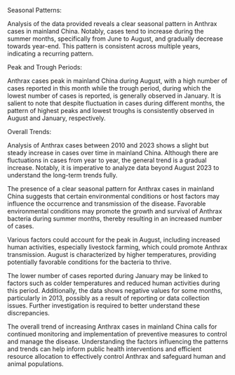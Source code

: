 Seasonal Patterns: 

Analysis of the data provided reveals a clear seasonal pattern in Anthrax cases in mainland China. Notably, cases tend to increase during the summer months, specifically from June to August, and gradually decrease towards year-end. This pattern is consistent across multiple years, indicating a recurring pattern.

Peak and Trough Periods: 

Anthrax cases peak in mainland China during August, with a high number of cases reported in this month while the trough period, during which the lowest number of cases is reported, is generally observed in January. It is salient to note that despite fluctuation in cases during different months, the pattern of highest peaks and lowest troughs is consistently observed in August and January, respectively.

Overall Trends: 

Analysis of Anthrax cases between 2010 and 2023 shows a slight but steady increase in cases over time in mainland China. Although there are fluctuations in cases from year to year, the general trend is a gradual increase. Notably, it is imperative to analyze data beyond August 2023 to understand the long-term trends fully.

The presence of a clear seasonal pattern for Anthrax cases in mainland China suggests that certain environmental conditions or host factors may influence the occurrence and transmission of the disease. Favorable environmental conditions may promote the growth and survival of Anthrax bacteria during summer months, thereby resulting in an increased number of cases.

Various factors could account for the peak in August, including increased human activities, especially livestock farming, which could promote Anthrax transmission. August is characterized by higher temperatures, providing potentially favorable conditions for the bacteria to thrive.

The lower number of cases reported during January may be linked to factors such as colder temperatures and reduced human activities during this period. Additionally, the data shows negative values for some months, particularly in 2013, possibly as a result of reporting or data collection issues. Further investigation is required to better understand these discrepancies.

The overall trend of increasing Anthrax cases in mainland China calls for continued monitoring and implementation of preventive measures to control and manage the disease. Understanding the factors influencing the patterns and trends can help inform public health interventions and efficient resource allocation to effectively control Anthrax and safeguard human and animal populations.